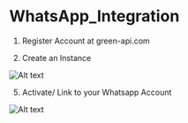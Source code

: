 # WhatsApp_Integration

1. Register Account at green-api.com
   
3. Create an Instance
   
![Alt text](https://powerdashapps.s3.amazonaws.com/github_whatsapp/w1.png)

5. Activate/ Link to your Whatsapp Account

![Alt text](https://powerdashapps.s3.amazonaws.com/github_whatsapp/w2.png) 
   
